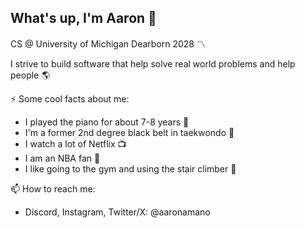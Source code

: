 ## What's up, I'm Aaron 👋
CS @ University of Michigan Dearborn 2028 〽️

I strive to build software that help solve real world problems and help people 🌎

⚡ Some cool facts about me:
- I played the piano for about 7-8 years 🎹
- I'm a former 2nd degree black belt in taekwondo 🥋
- I watch a lot of Netflix 📺
- I am an NBA fan 🏀
- I like going to the gym and using the stair climber 👟

📫 How to reach me:
- Discord, Instagram, Twitter/X: @aaronamano



<!--
**aaronamano/aaronamano** is a ✨ _special_ ✨ repository because its `README.md` (this file) appears on your GitHub profile.

Here are some ideas to get you started:

🔭 I’m currently working on ...
- 🌱 I’m currently learning ...
- 👯 I’m looking to collaborate on ...
- 🤔 I’m looking for help with ...
- 💬 Ask me about ...
- 📫 How to reach me: ...
- 😄 Pronouns: ...
- ⚡ Fun fact: ...
-->
